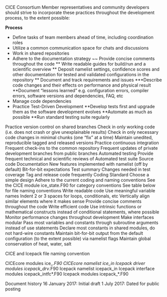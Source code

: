 CICE Consortium Member representatives and community developers should strive to incorporate these practices throughout the development process, to the extent possible:

**Process**
* Define tasks of team members ahead of time, including coordination roles
* Utilize a common communication space for chats and discussions
* Work in shared repositories
* Adhere to the documentation strategy
~~ Provide concise comments throughout the code
** Write readable guides for build/run and a scientific overview
** Deposit namelist settings, confidence scores and other documentation for tested and validated configurations in the repository 
** Document and track requirements and issues
***Describe code changes and their effects on performance and physical result
**Document “lessons learned” e.g. configuration errors, compiler errors, software versions and dependencies, FAQ, etc
* Manage code dependencies
* Practice Test-Driven Development
**Develop tests first and upgrade them as the software development evolves
**Automate as much as possible
**Run standard testing suite regularly



Practice version control on shared branches
Check in only working code (i.e. does not crash or give unexplainable results)
Check in only necessary code changes in minimal chunks (one “fix” at a time)
Maintain unedited, reproducible tagged and released versions 
Practice continuous integration 
Frequent check-ins to the common repository 
Frequent updates of private development branches from public branches
Automated testing
Provide frequent technical and scientific reviews of
Automated test suite
Source code
Documentation
New features implemented with namelist (off by default)
Bit-for-bit expectations
Test summary
Changes needed in test coverage
Tag and release code frequently
Coding Standard
Choose a simple design
Adhere to the current coding and naming conventions
See the CICE module ice_state.F90 for category conventions
See table below for file naming conventions
Write readable code
Use meaningful variable names
Indent 2 or 3 spaces for loops, conditionals, etc
Vertically align similar elements where it makes sense
Provide concise comments throughout the code
Write efficient code
Use intrinsic functions or mathematical constructs instead of conditional statements, where possible
Monitor performance changes throughout development
Make interfaces modular
Pass most variables and constants through subroutine arguments instead of use statements
Declare most constants in shared modules, do not hard-wire constants
Maintain bit-for-bit output from the default configuration (to the extent possible) via namelist flags
Maintain global conservation of heat, water, salt

CICE and Icepack file naming convention


CICEcore modules
ice_*.F90
CICEcore namelist
ice_in
Icepack driver modules
icepack_drv*.F90
Icepack namelist
icepack_in
Icepack interface modules
icepack_intfc*.F90
Icepack modules
icepack_*.F90

Document history
16 January 2017:  Initial draft 
1 July 2017:  Dated for public posting
